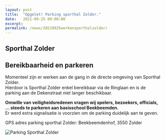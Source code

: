 ```yaml
---
layout: post
title:  "Opgelet! Parking sporthal Zolder."
date:   2021-09-25 09:00:00
excerpt: 
permalink: /news/20210925werkensporthalzolder/
---
```


##               Sporthal Zolder 
##         Bereikbaarheid en parkeren       

Momenteel zijn er werken aan de gang in de directe omgeving van Sporthal Zolder.  
Hierdoor is Sporthal Zolder enkel bereikbaar via de Ringlaan en is de parking aan de Dekenstraat niet langer beschikbaar.  

**Omwille van veiligheidsredenen vragen wij spelers, bezoekers, officials, … steeds te parkeren aan basisschool Beekbeemden.**  
Er werd extra signalisatie is voorzien om de parking duidelijk aan te geven.  

GPS adres parking sporthal Zolder: Beekbeemdenhof, 3550 Zolder  

![Parking Sporthal Zolder](/news/img/parkingsporthal.jpg)
